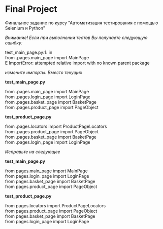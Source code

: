# Final Project
 Финальное задание по курсу "Автоматизация тестирования с помощью Selenium и Python"

*Внимание! Если при выполнении тестов Вы получаете следующую ошибку:*

test_main_page.py:1: in <module>\
    from .pages.main_page import MainPage\
E   ImportError: attempted relative import with no known parent package

*измените импорты. Вместо текущих*

**test_main_page.py**

from .pages.main_page import MainPage\
from .pages.login_page import LoginPage\
from .pages.basket_page import BasketPage\
from .pages.product_page import PageObject

**test_product_page.py**

from .pages.locators import ProductPageLocators\
from .pages.product_page import PageObject\
from .pages.basket_page import BasketPage\
from .pages.login_page import LoginPage

*Исправьте на следующее*

**test_main_page.py**

from pages.main_page import MainPage\
from pages.login_page import LoginPage\
from pages.basket_page import BasketPage\
from pages.product_page import PageObject

**test_product_page.py**

from pages.locators import ProductPageLocators\
from pages.product_page import PageObject\
from pages.basket_page import BasketPage\
from pages.login_page import LoginPage
